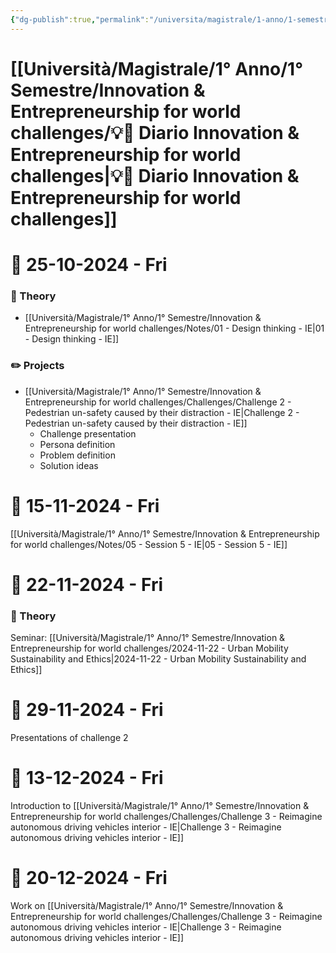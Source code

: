 ```yaml
---
{"dg-publish":true,"permalink":"/universita/magistrale/1-anno/1-semestre/innovation-and-entrepreneurship-for-world-challenges/diario-innovation-and-entrepreneurship-for-world-challenges/","tags":["UNI"]}
---
```


# [[Università/Magistrale/1° Anno/1° Semestre/Innovation & Entrepreneurship for world challenges/💡📔 Diario Innovation & Entrepreneurship for world challenges\|💡📔 Diario Innovation & Entrepreneurship for world challenges]]


# 📆  25-10-2024 - Fri

### 📝 Theory

- [[Università/Magistrale/1° Anno/1° Semestre/Innovation & Entrepreneurship for world challenges/Notes/01 - Design thinking - IE\|01 - Design thinking - IE]]

### ✏️ Projects

- [[Università/Magistrale/1° Anno/1° Semestre/Innovation & Entrepreneurship for world challenges/Challenges/Challenge 2 - Pedestrian un-safety caused by their distraction - IE\|Challenge 2 - Pedestrian un-safety caused by their distraction - IE]]
	- Challenge presentation
	- Persona definition
	- Problem definition
	- Solution ideas



# 📆  15-11-2024 - Fri

[[Università/Magistrale/1° Anno/1° Semestre/Innovation & Entrepreneurship for world challenges/Notes/05 - Session 5 - IE\|05 - Session 5 - IE]]


# 📆  22-11-2024 - Fri

### 📝 Theory

Seminar: [[Università/Magistrale/1° Anno/1° Semestre/Innovation & Entrepreneurship for world challenges/2024-11-22 - Urban Mobility Sustainability and Ethics\|2024-11-22 - Urban Mobility Sustainability and Ethics]]


# 📆  29-11-2024 - Fri

Presentations of challenge 2


# 📆  13-12-2024 - Fri

Introduction to [[Università/Magistrale/1° Anno/1° Semestre/Innovation & Entrepreneurship for world challenges/Challenges/Challenge 3 - Reimagine autonomous driving vehicles interior - IE\|Challenge 3 - Reimagine autonomous driving vehicles interior - IE]]


# 📆  20-12-2024 - Fri

Work on [[Università/Magistrale/1° Anno/1° Semestre/Innovation & Entrepreneurship for world challenges/Challenges/Challenge 3 - Reimagine autonomous driving vehicles interior - IE\|Challenge 3 - Reimagine autonomous driving vehicles interior - IE]]
